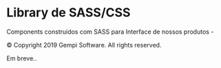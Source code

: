 # Library de SASS/CSS

Components construidos com SASS para Interface de nossos produtos -  


© Copyright 2019 Gempi Software. All rights reserved.

Em breve..
